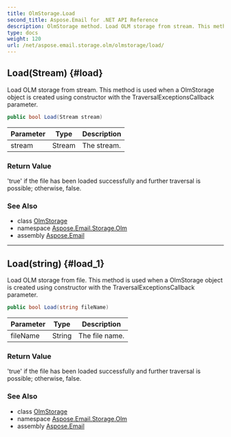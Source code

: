 ```yaml
---
title: OlmStorage.Load
second_title: Aspose.Email for .NET API Reference
description: OlmStorage method. Load OLM storage from stream. This method is used when a OlmStorage object is created using constructor with the TraversalExceptionsCallback parameter
type: docs
weight: 120
url: /net/aspose.email.storage.olm/olmstorage/load/
---
```

## Load(Stream) {#load}

Load OLM storage from stream. This method is used when a OlmStorage object is created using constructor with the TraversalExceptionsCallback parameter.

```csharp
public bool Load(Stream stream)
```

| Parameter | Type | Description |
| --- | --- | --- |
| stream | Stream | The stream. |

### Return Value

'true' if the file has been loaded successfully and further traversal is possible; otherwise, false.

### See Also

* class [OlmStorage](../)
* namespace [Aspose.Email.Storage.Olm](../../olmstorage/)
* assembly [Aspose.Email](../../../)

---

## Load(string) {#load_1}

Load OLM storage from file. This method is used when a OlmStorage object is created using constructor with the TraversalExceptionsCallback parameter.

```csharp
public bool Load(string fileName)
```

| Parameter | Type | Description |
| --- | --- | --- |
| fileName | String | The file name. |

### Return Value

'true' if the file has been loaded successfully and further traversal is possible; otherwise, false.

### See Also

* class [OlmStorage](../)
* namespace [Aspose.Email.Storage.Olm](../../olmstorage/)
* assembly [Aspose.Email](../../../)


